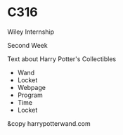# C316

Wiley Internship

Second Week

  Text about Harry Potter's Collectibles
  <ul>
    <li>
      Wand </li>
  <li> Locket </li>
  <li> Webpage </li>
  <li>   Program </li>
  <li>  Time </li>
  <li>   Locket </li>

  </ul>

&copy harrypotterwand.com

